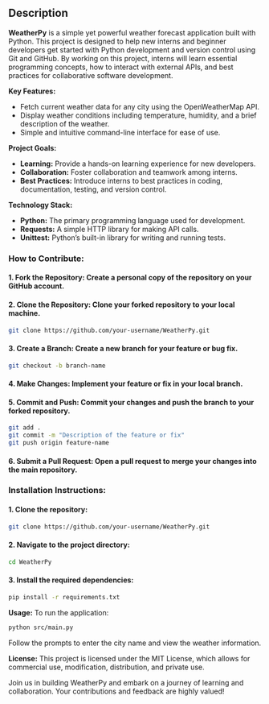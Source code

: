 ## Description

**WeatherPy** is a simple yet powerful weather forecast application built with Python. This project is designed to help new interns and beginner developers get started with Python development and version control using Git and GitHub. By working on this project, interns will learn essential programming concepts, how to interact with external APIs, and best practices for collaborative software development.

**Key Features:**
- Fetch current weather data for any city using the OpenWeatherMap API.
- Display weather conditions including temperature, humidity, and a brief description of the weather.
- Simple and intuitive command-line interface for ease of use.

**Project Goals:**
- **Learning:** Provide a hands-on learning experience for new developers.
- **Collaboration:** Foster collaboration and teamwork among interns.
- **Best Practices:** Introduce interns to best practices in coding, documentation, testing, and version control.

**Technology Stack:**
- **Python:** The primary programming language used for development.
- **Requests:** A simple HTTP library for making API calls.
- **Unittest:** Python’s built-in library for writing and running tests.

### 
### **How to Contribute:**
#### 1. **Fork the Repository:** Create a personal copy of the repository on your GitHub account.
#### 2. **Clone the Repository:** Clone your forked repository to your local machine.
   ```bash
   git clone https://github.com/your-username/WeatherPy.git
   ```
#### 3. **Create a Branch:** Create a new branch for your feature or bug fix.
   ```bash
   git checkout -b branch-name
   ```
#### 4. **Make Changes:** Implement your feature or fix in your local branch.
#### 5. **Commit and Push:** Commit your changes and push the branch to your forked repository.
   ```bash
   git add .
   git commit -m "Description of the feature or fix"
   git push origin feature-name
   ```
#### 6. **Submit a Pull Request:** Open a pull request to merge your changes into the main repository.

### 
### **Installation Instructions:**
#### 1. Clone the repository:
   ```bash
   git clone https://github.com/your-username/WeatherPy.git
   ```
#### 2. Navigate to the project directory:
   ```bash
   cd WeatherPy
   ```
#### 3. Install the required dependencies:
   ```bash
   pip install -r requirements.txt
   ```

**Usage:**
To run the application:
```bash
python src/main.py
```
Follow the prompts to enter the city name and view the weather information.

**License:**
This project is licensed under the MIT License, which allows for commercial use, modification, distribution, and private use.

Join us in building WeatherPy and embark on a journey of learning and collaboration. Your contributions and feedback are highly valued!
